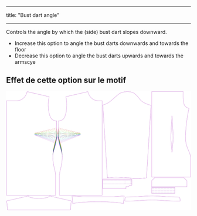- - -
title: "Bust dart angle"
- - -

Controls the angle by which the (side) bust dart slopes downward.

- Increase this option to angle the bust darts downwards and towards the floor
- Decrease this option to angle the bust darts upwards and towards the armscye

## Effet de cette option sur le motif

![Cette image montre l'effet de cette option en superposant plusieurs variantes qui ont une valeur différente pour cette option](simone_bustdartangle_sample.svg "Effet de cette option sur le modèle")
